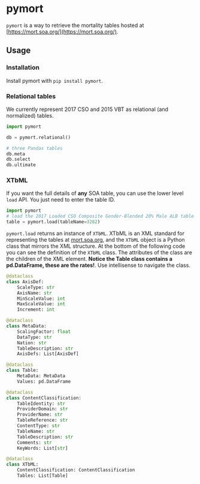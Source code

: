 # pymort

`pymort` is a way to retrieve the mortality tables hosted at [https://mort.soa.org/](https://mort.soa.org/).

## Usage

### Installation

Install pymort with `pip install pymort`.

### Relational tables

We currently represent 2017 CSO and 2015 VBT as relational (and normalized) tables.

```py
import pymort

db = pymort.relational()

# three Pandas tables
db.meta
db.select
db.ultimate
```

### XTbML

If you want the full details of **any** SOA table, you can use the lower level `load` API. You just need to enter the table ID.

```py
import pymort
# load the 2017 Loaded CSO Composite Gender-Blended 20% Male ALB table
table = pymort.load(tableName=3282)
```

`pymort.load` returns an instance of `XTbML`. XTbML is an XML standard for representing the tables at [mort.soa.org](https://mort.soa.org/), and the `XTbML` object is a Python class that mirrors the XML structure. At the bottom of the following code you can see the definition of the `XTbML` class. The attributes of the class are the children of the XML element. **Notice the Table class contains a pd.DataFrame, these are the rates!**. Use intellisense to navigate the class.

```py
@dataclass
class AxisDef:
    ScaleType: str
    AxisName: str
    MinScaleValue: int
    MaxScaleValue: int
    Increment: int

@dataclass
class MetaData:
    ScalingFactor: float
    DataType: str
    Nation: str
    TableDescription: str
    AxisDefs: List[AxisDef]

@dataclass
class Table:
    MetaData: MetaData
    Values: pd.DataFrame

@dataclass
class ContentClassification:
    TableIdentity: str
    ProviderDomain: str
    ProviderName: str
    TableReference: str
    ContentType: str
    TableName: str
    TableDescription: str
    Comments: str
    KeyWords: List[str]

@dataclass
class XTbML:
    ContentClassification: ContentClassification
    Tables: List[Table]
```
